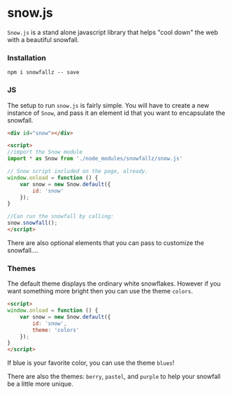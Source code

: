 # snow.js
`Snow.js` is a stand alone javascript library that helps "cool down" the web with a beautiful snowfall. 

### Installation
`npm i snowfallz -- save`

### JS
The setup to run `snow.js` is fairly simple. You will have to create a new instance of `Snow`, and pass it an element id that you want to encapsulate the snowfall.

```html
<div id="snow"></div>

<script>
//import the Snow module
import * as Snow from './node_modules/snowfallz/snow.js'

// Snow script included on the page, already.
window.onload = function () {
    var snow = new Snow.default({
        id: 'snow'
    });
}

//Can run the snowfall by calling:
snow.snowfall();
</script>
```

There are also optional elements that you can pass to customize the snowfall....

### Themes
The default theme displays the ordinary white snowflakes. However if you want something more bright then you can use the theme `colors`.

```html
<script>
window.onload = function () {
    var snow = new Snow.default({
        id: 'snow',
        theme: 'colors'
    });
}
</script>
```

If blue is your favorite color, you can use the theme `blues`!

There are also the themes: `berry`, `pastel`, and `purple` to help your snowfall be a little more unique.


